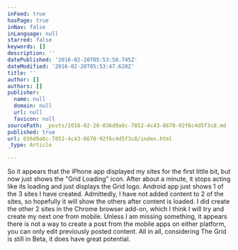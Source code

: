 ```yaml
---
inFeed: true
hasPage: true
inNav: false
inLanguage: null
starred: false
keywords: []
description: ''
datePublished: '2016-02-20T05:53:58.745Z'
dateModified: '2016-02-20T05:53:47.620Z'
title: ''
author: []
authors: []
publisher:
  name: null
  domain: null
  url: null
  favicon: null
sourcePath: _posts/2016-02-20-036d9a8c-7852-4c43-8670-92f6c4d5f3c8.md
published: true
url: 036d9a8c-7852-4c43-8670-92f6c4d5f3c8/index.html
_type: Article

---
```

So it appears that the iPhone app displayed my sites for the first little bit, but now just shows the "Grid Loading" icon. After about a minute, it stops acting like its loading and just displays the Grid logo. Android app just shows 1 of the 3 sites I have created. Admittedly, I have not added content to 2 of the sites, so hopefully it will show the others after content is loaded. I did create the other 2 sites in the Chrome browser add-on, which I think I will try and create my next one from mobile. Unless I am missing something, it appears there is not a way to create a post from the mobile apps on either platform, you can only edit previously posted content. All in all, considering The Grid is still in Beta, it does have great potential.